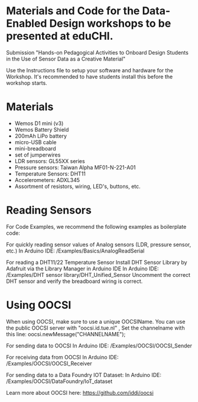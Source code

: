 # Materials and Code for the Data-Enabled Design workshops to be presented at eduCHI.

Submission "Hands-on Pedagogical Activities to Onboard Design Students in the Use of Sensor Data as a Creative Material"

Use the Instructions file to setup your software and hardware for the Workshop. It's recommended to have students install this before the workshop starts. 

# Materials

- Wemos D1 mini (v3)
- Wemos Battery Shield
- 200mAh LiPo battery
- micro-USB cable
- mini-breadboard
- set of jumperwires
- LDR sensors: GL55XX series 
- Pressure sensors: Taiwan Alpha MF01-N-221-A01
- Temperature Sensors: DHT11
- Accelerometers: ADXL345 
- Assortment of resistors, wiring, LED's, buttons, etc.  

# Reading Sensors

For Code Examples, we recommend the following examples as boilerplate code:

For quickly reading sensor values of Analog sensors (LDR, pressure sensor, etc.)
In Arduino IDE: /Examples/Basics/AnalogReadSerial

For reading a DHT11/22 Temperature Sensor
Install DHT Sensor Library by Adafruit via the Library Manager in Arduino IDE
In Arduino IDE: /Examples/DHT sensor library/DHT_Unified_Sensor 
Uncomment the correct DHT sensor and verify the breadboard wiring is correct.

# Using OOCSI 

When using OOCSI, make sure to use a unique OOCSIName. 
You can use the public OOCSI server with "oocsi.id.tue.nl" , 
Set the channelname with this line: oocsi.newMessage("CHANNELNAME");

For sending data to OOCSI
In Arduino IDE: /Examples/OOCSI/OOCSI_Sender

For receiving data from OOCSI
In Arduino IDE: /Examples/OOCSI/OOCSI_Receiver

For sending data to a Data Foundry IOT Dataset:
In Arduino IDE: /Examples/OOCSI/DataFoundry/IoT_dataset

Learn more about OOCSI here: https://github.com/iddi/oocsi
